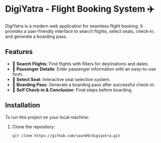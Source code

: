 
# DigiYatra - Flight Booking System ✈️

DigiYatra is a modern web application for seamless flight booking. It provides a user-friendly interface to search flights, select seats, check-in, and generate a boarding pass.

## Features
- 🔎 **Search Flights**: Find flights with filters for destinations and dates.
- 🛂 **Passenger Details**: Enter passenger information with an easy-to-use form.
- 💺 **Select Seat**: Interactive seat selection system.
- 📜 **Boarding Pass**: Generate a boarding pass after successful check-in.
- 🏁 **Self Check-in & Conclusion**: Final steps before boarding.

## Installation
To run this project on your local machine:

1. Clone the repository:
   ```sh
   git clone https://github.com/saun09/digiyatra.git
